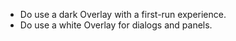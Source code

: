 - Do use a dark Overlay with a first-run experience.
- Do use a white Overlay for dialogs and panels.
